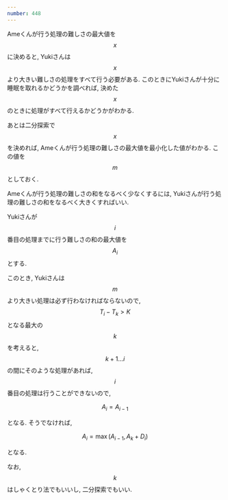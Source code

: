 ```yaml
---
number: 448
---
```

Ameくんが行う処理の難しさの最大値を $$ x $$ に決めると, Yukiさんは $$ x $$ より大きい難しさの処理をすべて行う必要がある. このときにYukiさんが十分に睡眠を取れるかどうかを調べれば, 決めた $$ x $$ のときに処理がすべて行えるかどうかがわかる.

あとは二分探索で $$ x $$ を決めれば, Ameくんが行う処理の難しさの最大値を最小化した値がわかる. この値を $$ m $$ としておく.

Ameくんが行う処理の難しさの和をなるべく少なくするには, Yukiさんが行う処理の難しさの和をなるべく大きくすればいい.

Yukiさんが $$ i $$ 番目の処理までに行う難しさの和の最大値を $$ A_i $$ とする.

このとき, Yukiさんは $$ m $$ より大きい処理は必ず行わなければならないので, $$ T_i - T_k \gt K $$ となる最大の $$ k $$ を考えると, $$ k+1 \dots i $$ の間にそのような処理があれば, $$ i $$ 番目の処理は行うことができないので,

$$
A_i = A_{i-1}
$$

となる. そうでなければ,

$$
A_i = \max(A_{i-1}, A_k + D_i)
$$

となる.

なお, $$ k $$ はしゃくとり法でもいいし, 二分探索でもいい.
